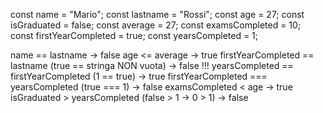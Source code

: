 const name = "Mario";
const lastname = "Rossi";
const age = 27;
const isGraduated = false;
const average = 27;
const examsCompleted = 10;
const firstYearCompleted = true;
const yearsCompleted = 1;

name == lastname -> false
age <= average -> true
firstYearCompleted == lastname (true == stringa NON vuota) -> false !!!
yearsCompleted == firstYearCompleted (1 == true) -> true
firstYearCompleted === yearsCompleted (true === 1) -> false
examsCompleted < age -> true
isGraduated > yearsCompleted (false > 1 -> 0 > 1) -> false